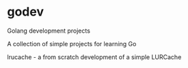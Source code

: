 # godev
Golang development projects

A collection of simple projects for learning Go

lrucache - a from scratch development of a simple LURCache

